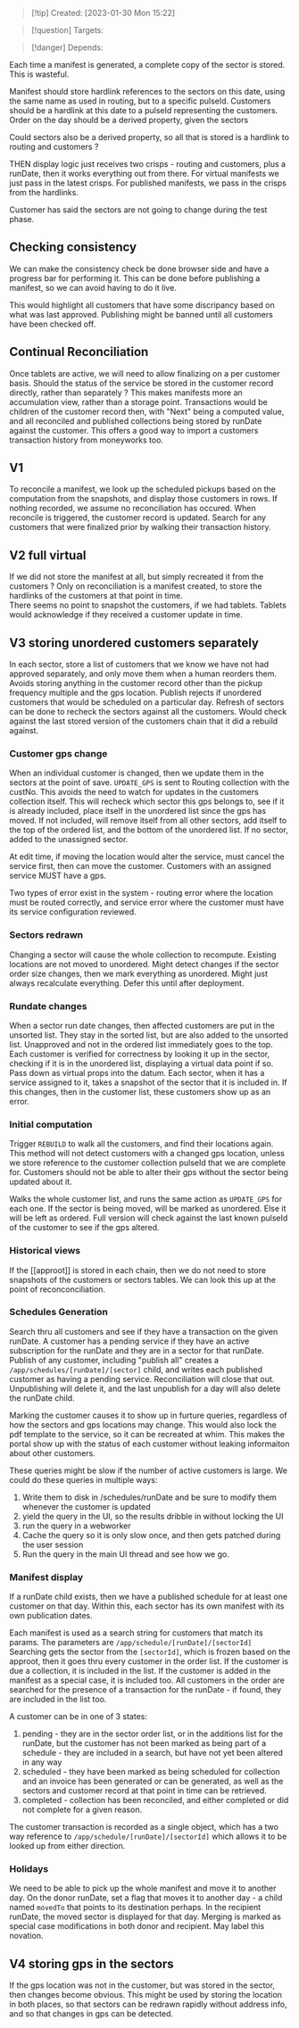 
>[!tip] Created: [2023-01-30 Mon 15:22]

>[!question] Targets: 

>[!danger] Depends: 

Each time a manifest is generated, a complete copy of the sector is stored.  This is wasteful.

Manifest should store hardlink references to the sectors on this date, using the same name as used in routing, but to a specific pulseId.
Customers should be a hardlink at this date to a pulseId representing the customers.
Order on the day should be a derived property, given the sectors

Could sectors also be a derived property, so all that is stored is a hardlink to routing and customers ?

THEN display logic just receives two crisps - routing and customers, plus a runDate, then it works everything out from there.  For virtual manifests we just pass in the latest crisps.  For published manifests, we pass in the crisps from the hardlinks.

Customer has said the sectors are not going to change during the test phase.

## Checking consistency
We can make the consistency check be done browser side and have a progress bar for performing it.  This can be done before publishing a manifest, so we can avoid having to do it live. 

This would highlight all customers that have some discripancy based on what was last approved.
Publishing might be banned until all customers have been checked off.

## Continual Reconciliation
Once tablets are active, we will need to allow finalizing on a per customer basis.
Should the status of the service be stored in the customer record directly, rather than separately ?
This makes manifests more an accumulation view, rather than a storage point.
Transactions would be children of the customer record then, with "Next" being a computed value, and all reconciled and published collections being stored by runDate against the customer.
This offers a good way to import a customers transaction history from moneyworks too.

## V1
To reconcile a manifest, we look up the scheduled pickups based on the computation from the snapshots, and display those customers in rows.
If nothing recorded, we assume no reconciliation has occured.
When reconcile is triggered, the customer record is updated.
Search for any customers that were finalized prior by walking their transaction history.

## V2 full virtual
If we did not store the manifest at all, but simply recreated it from the customers ?
Only on reconciliation is a manifest created, to store the hardlinks of the customers at that point in time.  
There seems no point to snapshot the customers, if we had tablets.
Tablets would acknowledge if they received a customer update in time.

## V3 storing unordered customers separately
In each sector, store a list of customers that we know we have not had approved separately, and only move them when a human reorders them.
Avoids storing anything in the customer record other than the pickup frequency multiple and the gps location.
Publish rejects if unordered customers that would be scheduled on a particular day.
Refresh of sectors can be done to recheck the sectors against all the customers.  Would check against the last stored version of the customers chain that it did a rebuild against.

### Customer gps change
When an individual customer is changed, then we update them in the sectors at the point of save. `UPDATE_GPS` is sent to Routing collection with the custNo.  This avoids the need to watch for updates in the customers collection itself.  This will recheck which sector this gps belongs to, see if it is already included, place itself in the unordered list since the gps has moved.  If not included, will remove itself from all other sectors, add itself to the top of the ordered list, and the bottom of the unordered list.  If no sector, added to the unassigned sector.

At edit time, if moving the location would alter the service, must cancel the service first, then can move the customer.  Customers with an assigned service MUST have a gps.

Two types of error exist in the system - routing error where the location must be routed correctly, and service error where the customer must have its service configuration reviewed.

### Sectors redrawn
Changing a sector will cause the whole collection to recompute.  Existing locations are not moved to unordered.  Might detect changes if the sector order size changes, then we mark everything as unordered.  Might just always recalculate everything.  Defer this until after deployment.

### Rundate changes
When a sector run date changes, then affected customers are put in the unsorted list.
They stay in the sorted list, but are also added to the unsorted list.
Unapproved and not in the ordered list immediately goes to the top.
Each customer is verified for correctness by looking it up in the sector, checking if it is in the unordered list, displaying a virtual data point if so.  Pass down as virtual props into the datum.
Each sector, when it has a service assigned to it, takes a snapshot of the sector that it is included in.  If this changes, then in the customer list, these customers show up as an error.  

### Initial computation
Trigger `REBUILD` to walk all the customers, and find their locations again.  This method will not detect customers with a changed gps location, unless we store reference to the customer collection pulseId that we are complete for.  Customers should not be able to alter their gps without the sector being updated about it.

Walks the whole customer list, and runs the same action as `UPDATE_GPS` for each one.  If the sector is being moved, will be marked as unordered.  Else it will be left as ordered.  Full version will check against the last known pulseId of the customer to see if the gps altered.

### Historical views
If the [[approot]] is stored in each chain, then we do not need to store snapshots of the customers or sectors tables.  We can look this up at the point of reconconciliation.  

### Schedules Generation
Search thru all customers and see if they have a transaction on the given runDate.
A customer has a pending service if they have an active subscription for the runDate and they are in a sector for that runDate.
Publish of any customer, including "publish all" creates a `/app/schedules/[runDate]/[sector]` child, and writes each published customer as having a pending service.  Reconciliation will close that out.  Unpublishing will delete it, and the last unpublish for a day will also delete the runDate child.

Marking the customer causes it to show up in furture queries, regardless of how the sectors and gps locations may change.  This would also lock the pdf template to the service, so it can be recreated at whim.  This makes the portal show up with the status of each customer without leaking informaiton about other customers.

These queries might be slow if the number of active customers is large.  We could do these queries in multiple ways:
1. Write them to disk in /schedules/runDate and be sure to modify them whenever the customer is updated
2. yield the query in the UI, so the results dribble in without locking the UI
3. run the query in a webworker
4. Cache the query so it is only slow once, and then gets patched during the user session
5. Run the query in the main UI thread and see how we go.

### Manifest display
If a runDate child exists, then we have a published schedule for at least one customer on that day.
Within this, each sector has its own manifest with its own publication dates.

Each manifest is used as a search string for customers that match its params.  The parameters are `/app/schedule/[runDate]/[sectorId]`  Searching gets the sector from the `[sectorId]`, which is frozen based on the approot, then it goes thru every customer in the order list.  If the customer is due a collection, it is included in the list.  If the customer is added in the manifest as a special case, it is included too.  All customers in the order are searched for the presence of a transaction for the runDate - if found, they are included in the list too.

A customer can be in one of 3 states:
1. pending - they are in the sector order list, or in the additions list for the runDate, but the customer has not been marked as being part of a schedule - they are included in a search, but have not yet been altered in any way
2. scheduled - they have been marked as being scheduled for collection and an invoice has been generated or can be generated, as well as the sectors and customer record at that point in time can be retrieved.
3. completed - collection has been reconciled, and either completed or did not complete for a given reason.

The customer transaction is recorded as a single object, which has a two way reference to `/app/schedule/[runDate]/[sectorId]` which allows it to be looked up from either direction.

### Holidays
We need to be able to pick up the whole manifest and move it to another day.
On the donor runDate, set a flag that moves it to another day - a child named `movedTo` that points to its destination perhaps.
In the recipient runDate, the moved sector is displayed for that day.
Merging is marked as special case modifications in both donor and recipient.  May label this novation.

## V4 storing gps in the sectors
If the gps location was not in the customer, but was stored in the sector, then changes become obvious.  This might be used by storing the location in both places, so that sectors can be redrawn rapidly without address info, and so that changes in gps can be detected.